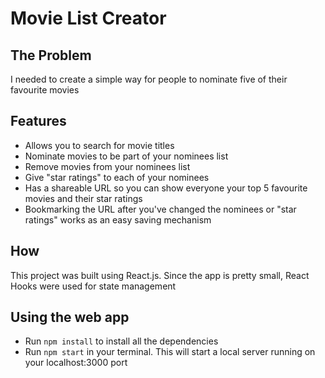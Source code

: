 # Movie List Creator
 
## The Problem

I needed to create a simple way for people to nominate five of their favourite movies

## Features
- Allows you to search for movie titles
- Nominate movies to be part of your nominees list
- Remove movies from your nominees list
- Give "star ratings" to each of your nominees
- Has a shareable URL so you can show everyone your top 5 favourite movies and their star ratings
- Bookmarking the URL after you've changed the nominees or "star ratings" works as an easy saving mechanism

## How

This project was built using React.js. Since the app is pretty small, React Hooks were used for state management

## Using the web app
- Run `npm install` to install all the dependencies
- Run `npm start` in your terminal. This will start a local server running on your localhost:3000 port